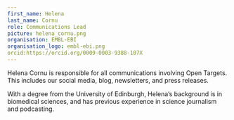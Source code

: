 ```yaml
---
first_name: Helena
last_name: Cornu
role: Communications Lead
picture: helena_cornu.png
organisation: EMBL-EBI
organisation_logo: embl-ebi.png
orcid:https://orcid.org/0009-0003-9388-107X
---
```

Helena Cornu is responsible for all communications involving Open Targets. This includes our social media, blog, newsletters, and press releases. 

With a degree from the University of Edinburgh, Helena’s background is in biomedical sciences, and has previous experience in science journalism and podcasting.
